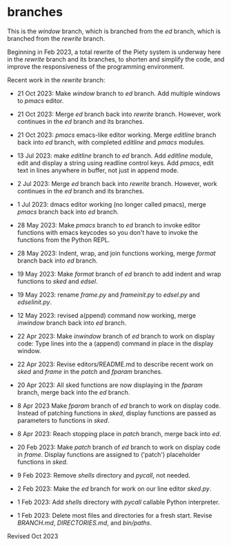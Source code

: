 
branches
========

This is the *window* branch, which is branched from the *ed* branch, 
which is branched from the *rewrite* branch.

Beginning in Feb 2023, a total rewrite of the Piety system is underway
here in the *rewrite* branch and its branches, to shorten and simplify 
the code, and improve the responsiveness of the programming environment.

Recent work in the *rewrite* branch:

- 21 Oct 2023: Make *window* branch to *ed* branch.  Add multiple windows
  to *pmacs* editor.

- 21 Oct 2023: Merge *ed* branch back into *rewrite* branch.  However, 
  work continues in the *ed* branch and its branches.

- 21 Oct 2023: *pmacs* emacs-like editor working.  Merge *editline* branch 
  back into *ed* branch, with completed *editline* and *pmacs* modules.  

- 13 Jul 2023: make *editline* branch to *ed* branch.
  Add *editline* module, edit and display a string using readline control keys.
  Add *pmacs*, edit text in lines anywhere in buffer, not just in append mode. 

- 2 Jul 2023: Merge *ed* branch back into *rewrite* branch.  However,
  work continues in the *ed* branch and its branches.

- 1 Jul 2023: dmacs editor working (no longer called pmacs), merge 
  *pmacs* branch back into *ed* branch.

- 28 May 2023: Make *pmacs* branch to *ed* branch to invoke editor functions
  with emacs keycodes so you don't have to invoke the functions from the 
  Python REPL.

- 28 May 2023: Indent, wrap, and join functions working, merge *format*
  branch back into *ed* branch.

- 19 May 2023: Make *format* branch of *ed* branch to add indent and 
  wrap functions to *sked* and *edsel*.

- 19 May 2023: rename *frame.py* and *frameinit.py* to *edsel.py* and
  *edselinit.py*.

- 12 May 2023: revised a(ppend) command now working, merge *inwindow* branch
  back into *ed* branch.

- 22 Apr 2023: Make *inwindow* branch of *ed* branch to work on display code:
   Type lines into the a (append) command in place in the display window.

- 22 Apr 2023: Revise editors/README.md to describe recent work on
   *sked* and *frame* in the *patch* and *fparam* branches.

- 20 Apr 2023: All sked functions are now displaying in the *fparam* branch,
   merge back into the *ed* branch.

-  8 Apr 2023 Make *fparam* branch of *ed* branch to work on display code.
   Instead of patching functions in *sked*, display functions are passed 
   as parameters to functions in *sked*.

-  8 Apr 2023: Reach stopping place in *patch* branch, merge back into *ed*.

- 20 Feb 2023: Make *patch* branch of *ed* branch to work on display code 
   in *frame*.  Display functions are assigned to ('patch') placeholder
   functions in *sked*.

-  9 Feb 2023: Remove *shells* directory and *pycall*, not needed.

-  2 Feb 2023: Make the *ed* branch for work on our line editor *sked.py*.

-  1 Feb 2023: Add *shells* directory with *pycall* callable Python interpreter.

-  1 Feb 2023: Delete most files and directories for a fresh start.
   Revise *BRANCH.md*, *DIRECTORIES.md*, and *bin/paths*.

Revised Oct 2023
